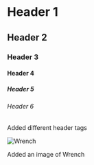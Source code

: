 # Header 1
## Header 2
### Header 3
#### Header 4
##### Header 5
###### Header 6

Added different header tags


![Wrench](https://w0.peakpx.com/wallpaper/964/635/HD-wallpaper-wrench-character-game-hacker-watch-dogs-2.jpg)

Added an image of Wrench
